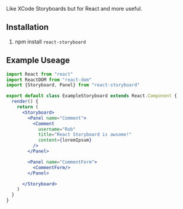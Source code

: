 Like XCode Storyboards but for React and more useful.

## Installation

1. npm install `react-storyboard`

## Example Useage

```jsx
import React from "react"
import ReactDOM from "react-dom"
import {Storyboard, Panel} from "react-storyboard"

export default class ExampleStoryboard extends React.Component {
  render() {
    return (
      <Storyboard>
        <Panel name="Comment">
          <Comment
            username="Rob"
            title="React Storyboard is awsome!"
            content={loremIpsum}
          />
        </Panel>

        <Panel name="CommentForm">
          <CommentForm/>
        </Panel>

      </Storyboard>
    )
  }
}
```
